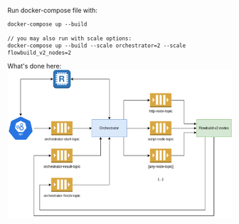 Run docker-compose file with:

```
docker-compose up --build

// you may also run with scale options:
docker-compose up --build --scale orchestrator=2 --scale flowbuild_v2_nodes=2
```


What's done here:
![alt text](https://raw.githubusercontent.com/imagure/flowbuild-poc-modules/master/flowbuild-v3.drawio.png)
